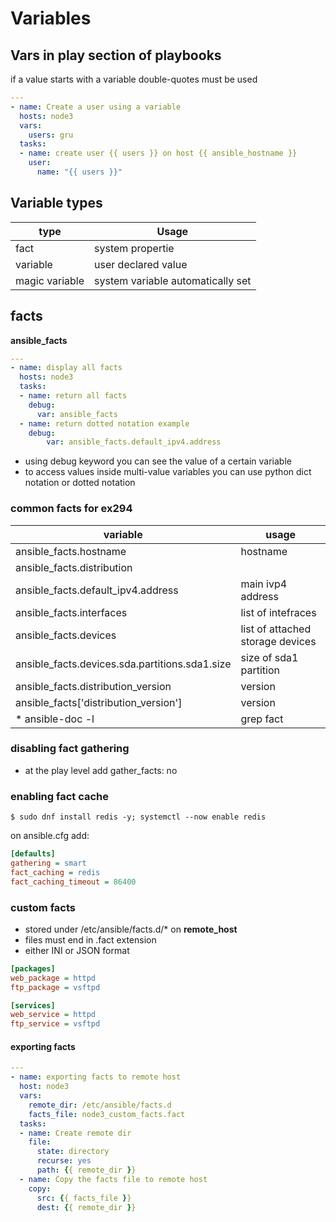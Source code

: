 # Variables

## Vars in play section of playbooks
if a value starts with a variable double-quotes must be used
```yaml
---
- name: Create a user using a variable
  hosts: node3
  vars:
    users: gru
  tasks:
  - name: create user {{ users }} on host {{ ansible_hostname }}
    user:
      name: "{{ users }}"
``` 
## Variable types
| type | Usage |
| ---- | ----- |
| fact | system propertie |
| variable | user declared value |
| magic variable | system variable automatically set |

## facts
**ansible_facts**
```yaml
---
- name: display all facts
  hosts: node3
  tasks:
  - name: return all facts
    debug:
      var: ansible_facts
  - name: return dotted notation example
    debug:
        var: ansible_facts.default_ipv4.address
```
* using debug keyword you can see the value of a certain variable
* to access values inside multi-value variables you can use python dict notation or dotted notation

### common facts for ex294
| variable | usage |
| -------- | ----- |
| ansible_facts.hostname | hostname |
| ansible_facts.distribution |  |
| ansible_facts.default_ipv4.address | main ivp4 address |
| ansible_facts.interfaces | list of intefraces |
| ansible_facts.devices | list of attached storage devices |
| ansible_facts.devices.sda.partitions.sda1.size | size of sda1 partition  |
| ansible_facts.distribution_version | version |
| ansible_facts['distribution_version'] | version |
* ansible-doc -l | grep fact

### disabling fact gathering
* at the play level add gather_facts: no

### enabling fact cache
`$ sudo dnf install redis -y; systemctl --now enable redis`

on ansible.cfg add:
```ini
[defaults] 
gathering = smart
fact_caching = redis
fact_caching_timeout = 86400
```
### custom facts
* stored under /etc/ansible/facts.d/* on **remote_host**
* files must end in .fact extension
* either INI or JSON format

```ini
[packages]
web_package = httpd
ftp_package = vsftpd

[services]
web_service = httpd
ftp_service = vsftpd
```

#### exporting facts
```yaml
---
- name: exporting facts to remote host
  host: node3
  vars:
    remote_dir: /etc/ansible/facts.d
    facts_file: node3_custom_facts.fact
  tasks:
  - name: Create remote dir
    file:
      state: directory
      recurse: yes
      path: {{ remote_dir }}
  - name: Copy the facts file to remote host
    copy:
      src: {{ facts_file }}
      dest: {{ remote_dir }}
```

